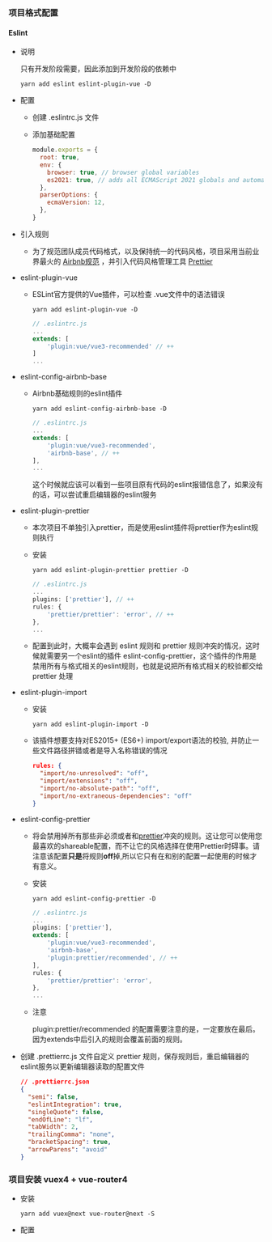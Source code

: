 ### 项目格式配置

#### Eslint

- 说明

  只有开发阶段需要，因此添加到开发阶段的依赖中

  ```shell
  yarn add eslint eslint-plugin-vue -D
  ```

- 配置

  - 创建 .eslintrc.js 文件

  - 添加基础配置

    ```js
    module.exports = {
      root: true,
      env: {
        browser: true, // browser global variables
        es2021: true, // adds all ECMAScript 2021 globals and automatically sets the ecmaVersion parser option to 12.
      },
      parserOptions: {
        ecmaVersion: 12,
      },
    }
    ```

- 引入规则

  -  为了规范团队成员代码格式，以及保持统一的代码风格，项目采用当前业界最火的 [Airbnb规范](https://link.juejin.cn/?target=https%3A%2F%2Fgithub.com%2Fairbnb%2Fjavascript) ，并引入代码风格管理工具 [Prettier](https://link.juejin.cn/?target=https%3A%2F%2Fprettier.io%2F) 

- eslint-plugin-vue

  - ESLint官方提供的Vue插件，可以检查 .vue文件中的语法错误

    ```shell
    yarn add eslint-plugin-vue -D
    ```

    ```js
    // .eslintrc.js
    ...
    extends: [
        'plugin:vue/vue3-recommended' // ++
    ]
    ...
    ```

- eslint-config-airbnb-base

  - Airbnb基础规则的eslint插件

    ```
    yarn add eslint-config-airbnb-base -D
    ```

    ```js
    // .eslintrc.js
    ...
    extends: [
        'plugin:vue/vue3-recommended',
        'airbnb-base', // ++
    ],
    ...
    ```

    这个时候就应该可以看到一些项目原有代码的eslint报错信息了，如果没有的话，可以尝试重启编辑器的eslint服务

- eslint-plugin-prettier

  - 本次项目不单独引入prettier，而是使用eslint插件将prettier作为eslint规则执行

  - 安装

    ```shell
    yarn add eslint-plugin-prettier prettier -D
    ```

    ```js
    // .eslintrc.js
    ...
    plugins: ['prettier'], // ++
    rules: {
        'prettier/prettier': 'error', // ++
    },
    ...
    ```

  - 配置到此时，大概率会遇到 eslint 规则和 prettier 规则冲突的情况，这时候就需要另一个eslint的插件 eslint-config-prettier，这个插件的作用是禁用所有与格式相关的eslint规则，也就是说把所有格式相关的校验都交给 prettier 处理

- eslint-plugin-import

  - 安装

    ```shell
    yarn add eslint-plugin-import -D
    ```

  - 该插件想要支持对ES2015+ (ES6+) import/export语法的校验, 并防止一些文件路径拼错或者是导入名称错误的情况

    ```json
    rules: {
      "import/no-unresolved": "off",
      "import/extensions": "off",
      "import/no-absolute-path": "off",
      "import/no-extraneous-dependencies": "off"
    }
    ```

- eslint-config-prettier

  - 将会禁用掉所有那些非必须或者和[prettier](https://link.juejin.cn/?target=https%3A%2F%2Fgithub.com%2Fprettier%2Fprettier)冲突的规则。这让您可以使用您最喜欢的shareable配置，而不让它的风格选择在使用Prettier时碍事。请注意该配置**只是**将规则**off**掉,所以它只有在和别的配置一起使用的时候才有意义。

  - 安装

    ```shell
    yarn add eslint-config-prettier -D
    ```

    ```js
    // .eslintrc.js
    ...
    plugins: ['prettier'],
    extends: [
        'plugin:vue/vue3-recommended',
        'airbnb-base',
        'plugin:prettier/recommended', // ++
    ],
    rules: {
        'prettier/prettier': 'error',
    },
    ...
    ```

  - 注意

    plugin:prettier/recommended 的配置需要注意的是，一定要放在最后。因为extends中后引入的规则会覆盖前面的规则。

- 创建  .prettierrc.js 文件自定义 prettier 规则，保存规则后，重启编辑器的eslint服务以更新编辑器读取的配置文件

  ```json
  // .prettierrc.json
  {
    "semi": false,
    "eslintIntegration": true,
    "singleQuote": false,
    "endOfLine": "lf",
    "tabWidth": 2,
    "trailingComma": "none",
    "bracketSpacing": true,
    "arrowParens": "avoid"
  }
  ```

#### 



### 项目安装 vuex4 + vue-router4

- 安装

  ```shell
  yarn add vuex@next vue-router@next -S
  ```

- 配置

  ```
  
  ```

  
